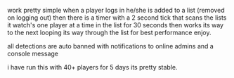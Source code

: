 work pretty simple when a player logs in he/she is added to a list (removed on logging out) then there is a timer with a 2 second tick that scans the lists it watch's one player at a time in the list for 30 seconds then works its way to the next looping its way through the list for best performance enjoy.


all detections are auto banned with notifications to online admins and a console message


i have run this with 40+ players for 5 days its pretty stable.
